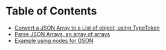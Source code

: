 # Table of Contents

* [Convert a JSON Array to a List of object, using TypeToken](https://github.com/alejoalvarez/Java-Exercises/blob/main/Exercise-JSON/Gson/exercise1.md)
* [Parse JSON Arrays, an array of arrays](https://github.com/alejoalvarez/Java-Exercises/blob/main/Exercise-JSON/Gson/exercise2.md)
* [Example using nodes for GSON](https://github.com/alejoalvarez/Java-Exercises/blob/main/Exercise-JSON/Gson/exercise3.md) 


